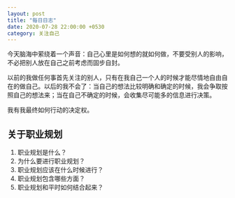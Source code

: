 ```yaml
---
layout: post
title: "每日日志"
date: 2020-07-28 22:00:00 +0530
category: 关注自己
---
```


今天脑海中萦绕着一个声音：自己心里是如何想的就如何做，不要受别人的影响，不必把别人放在自己之前考虑而固步自封。

以前的我做任何事首先关注的别人，只有在我自己一个人的时候才能尽情地自由自在的做自己。以后的我不会了：当自己的想法比较明确和确定的时候，我会争取按照自己的想法来；当在自己不确定的时候，会收集尽可能多的信息进行决策。

我有我最终如何行动的决定权。
## 关于职业规划

1. 职业规划是什么？
2. 为什么要进行职业规划？
3. 职业规划应该在什么时候进行？
4. 职业规划包含哪些方面？
5. 职业规划和平时如何结合起来？